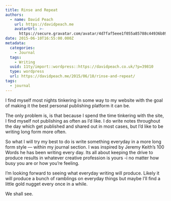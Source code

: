 ```yaml
---
title: Rinse and Repeat
authors:
  - name: David Peach
    url: https://davidpeach.me
    avatarUrl: >-
      https://secure.gravatar.com/avatar/4d7faf5eee1f055a85788c44936b8995eaab6dfb004e7854ec747ccb272e91ee?s=96&d=mm&r=g
date: 2015-06-10T16:55:00.000Z
metadata:
  categories:
    - Journal
  tags:
    - Writing
  uuid: 11ty/import::wordpress::https://davidpeach.co.uk/?p=39810
  type: wordpress
  url: https://davidpeach.me/2015/06/10/rinse-and-repeat/
tags:
  - journal
---
```

I find myself most nights tinkering in some way to my website with the goal of making it the best personal publishing platform it can be.

The only problem is, is that because I spend the time tinkering with the site, I find myself not publishing as often as I’d like. I do write notes throughout the day which get published and shared out in most cases, but I’d like to be writing long form more often.

So what I will try my best to do is write something everyday in a more long form style — within my journal section. I was inspired by Jeremy Keith’s 100 Words he has been writing every day. Its all about keeping the drive to produce results in whatever creative profession is yours -i no matter how busy you are or how you’re feeling.

I’m looking forward to seeing what everyday writing will produce. Likely it will produce a bunch of ramblings on everyday things but maybe I’ll find a little gold nugget every once in a while.

We shall see.